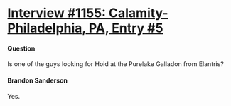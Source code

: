 # [Interview #1155: Calamity-Philadelphia, PA, Entry #5](https://www.theoryland.com/intvmain.php?i=1155#5)

#### Question

Is one of the guys looking for Hoid at the Purelake Galladon from Elantris?

#### Brandon Sanderson

Yes.

